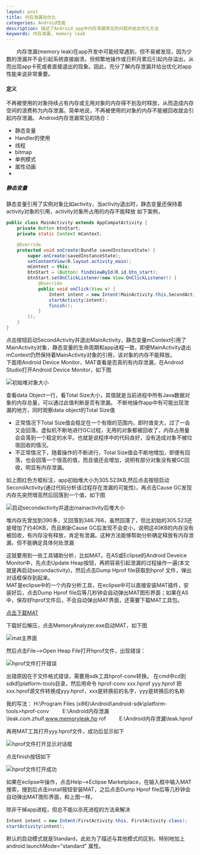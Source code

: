 ```yaml
---
layout: post
title: 内存泄漏及优化
categories: Android性能
description: 描述了Android app中内存泄漏常见的问题并给出优化方法
keywords: 内存泄漏, memory leak
---
```


&emsp;&emsp;内存泄漏(memory leak)在app开发中可能经常遇到，但不易被发现，因为少数的泄漏并不会引起系统直接崩溃。但频繁地操作或日积月累后引起内存溢出，从而出现app卡死或者直接退出的现象。因此，充分了解内存泄漏并给出优化对app性能来说非常重要。


#### 定义
不再被使用的对象持续占有内存或无用对象的内存得不到及时释放，从而造成内存空间的浪费称为内存泄漏。简单地说，不再被使用的对象的内存不能被回收就会引起内存泄漏。
Android内存泄漏常见的场合：
* 静态变量
* Handler的使用
* 线程
* bitmap
* 单例模式
* 属性动画
*  

##### 静态变量
静态变量引用了实例对象比如activity，当activity退出时，静态变量还保持着activity对象的引用，activity对象所占用的内存不能释放
如下案例，

``` java
public class MainActivity extends AppCompatActivity {
    private Button btnStart;
    private static Context mContext;

    @Override
    protected void onCreate(Bundle savedInstanceState) {
        super.onCreate(savedInstanceState);
        setContentView(R.layout.activity_main);
        mContext = this;
        btnStart = (Button) findViewById(R.id.btn_start);
        btnStart.setOnClickListener(new View.OnClickListener() {
            @Override
            public void onClick(View v) {
                Intent intent = new Intent(MainActivity.this,SecondActivity.class);
                startActivity(intent);
                finish();
            }
        });
    }
}
```
点击按钮启动SecondActivity并退出MainActivity，静态变量mContext引用了MainActivity对象，静态变量的生命周期和app进程一致，即便MainActivity退出mContext仍然保持着MainActivity对象的引用，该对象的内存不能释放。  
下面用Android Device Monitor、MAT查看是否真的有内存泄漏，在Android Studio打开Android Device Monitor，如下图  

![](/images/posts/android/post2_memory_leak/initial_heap.png '初始堆对象大小')

查看data Object一行，看Total Size大小，其值就是当前进程中所有Java数据对象的内存总量，可以通过此值判断是否有泄漏。
不断地操作app中有可能出现泄漏的地方，同时观察data object的Total Size值
* 正常情况下Total Size值会稳定在一个有限的范围内，即时值变大，过了一会又会回落。虚拟机不断地进行GC过程，无用的对象都被回收了，内存占用量会会落到一个稳定的水平。也就是说程序中的代码良好，没有造成对象不被垃圾回收的情况。
* 不正常情况下，随着操作的不断进行，Total Size值会不断地增加，即便有回落，也会回落一个很高的值，而且值还会增加，说明有部分对象没有被GC回收，明显有内存泄漏。

如上图红色方框标注，app初始堆大小为305.523KB,然后点击按钮启动SecondActivity(通过代码分析该过程存在泄漏的可能性)，再点击Cause GC发现内存先突然增高然后回落到一个值，如下图

![](/images/posts/android/post2_memory_leak/final_heap.png '启动secondactivity并退出mainactivity后堆大小')

堆内存先曾加到390多，又回落到346.766，虽然回落了，但比初始的305.523还是增加了约40KB，而且刷新Cause GC后发现不会变小，说明这40KB的内存没有被回收，有内存没有释放，肯定有泄漏。这种方法能够帮助分析确定释放有内存泄漏，但不能确定具体何处泄漏

这就要用到一些工具辅助分析，比如MAT。在AS或Eclipse的Android Deveice Monitor中，先点击Update Heap按钮，再把容易引起泄漏的过程操作一遍(本文就是再启动secondactivity)，然后点击Dump Hprof file获取到hprof
文件，弹出对话框保存到起来。  
MAT是eclipse中的一个内存分析工具，在eclipse中可以直接安装MAT插件，安装好后，点击Dump Hprof file后等几秒钟会自动弹出MAT图形界面；如果在AS中，保存好hprof文件后，不会自动弹出MAT界面，还需要下载MAT工具包。

[点击下载MAT](https://www.eclipse.org/mat/)  

下载好后解压，点击MemoryAnalyzer.exe启动MAT，如下图

![](/images/posts/android/post2_memory_leak/mat.png 'mat主界面')

然后点击File-->Open Heap File打开hprof文件，出现错误：

![](/images/posts/android/post2_memory_leak/hprof_error.png 'hprof文件打开错误')

出错原因在于文件格式错误，需要用sdk工具hprof-conv转换。
在cmd中cd到sdk的platform-tools目录，然后用命令
hprof-conv  xxx.hprof  yyy.hprof
把xxx.hprof源文件转换成yyy.hprof，xxx是转换前的名字，yyy是转换后的名称

我的写法：
H:\Program Files (x86)\Android\android-sdk\platform-tools>hprof-conv &emsp;&emsp; E:\Android内存泄漏\leak.com.zhulf.www.memoryleak.hp
rof  &emsp;&emsp;  E:\Android内存泄漏\leak.hprof

再用MAT工具打开yyy.hprof文件，成功后显示如下

![](/images/posts/android/post2_memory_leak/hprof_dialog.png 'hprof文件打开显示对话框')

点击finish按钮如下

![](/images/posts/android/post2_memory_leak/hprof_success.png 'hprof文件打开成功')

如果在eclipse中操作，点击Help-->Eclipse Marketplace，在输入框中输入MAT搜索，搜到后点击install按钮安装MAT，之后点击Dump Hprof file后等几秒钟会自动弹出MAT图形界面，和上图一样。



除非干掉app进程，但总不能以杀死进程的方法来解决


``` java
Intent intent = new Intent(FirstActivity.this, FirstActivity.class);
startActivity(intent);
```
默认的启动模式就是Standard，此处为了描述与其他模式的区别，特别地加上android:launchMode="standard" 属性。



